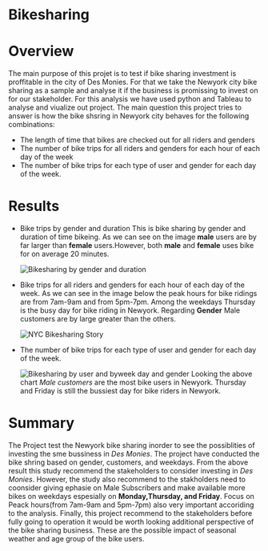 # Bikesharing

# Overview
The main purpose of this projet is to test if bike sharing investment is proffitable in the city of Des Monies. For that we take the Newyork city bike sharing as a sample and analyse it if the business is promissing to invest on for our stakeholder. For this analysis we have used python and Tableau to analyse and viualize out project. The main question this project tries to answer is how the bike shsring in Newyork city behaves for the following combinations: 
 
- The length of time that bikes are checked out for all riders and genders
- The number of bike trips for all riders and genders for each hour of each day of the week
- The number of bike trips for each type of user and gender for each day of the week.

# Results
 - Bike trips by gender and duration
This is bike sharing by gender and duration of time bikeing.  As we can see on the image **male** users are by far larger than **female** users.However, both **male** and **female** uses bike for on average 20 minutes.
      
   ![Bikesharing by gender and duration](https://user-images.githubusercontent.com/78656720/120075147-208d5180-c06e-11eb-806a-ae7b313af26a.png)

- Bike trips for all riders and genders for each hour of each day of the week.
As we can see in the image below the peak hours for bike ridings are from  7am-9am  and from 5pm-7pm. Among the weekdays Thursday is the busy day for bike riding in Newyork. Regarding **Gender** Male customers are by large greater than the others. 

    ![NYC Bikesharing Story](https://user-images.githubusercontent.com/78656720/120075171-31d65e00-c06e-11eb-8d3f-80e8b809cfd4.png)

- The number of bike trips for each type of user and gender for each day of the week.
    
     ![Bikesharing by user and byweek day and gender](https://user-images.githubusercontent.com/78656720/120075589-e91fa480-c06f-11eb-9fa9-6aadd1b38b07.png)
Looking the above chart *Male customers* are the most bike users in Newyork. Thursday and Friday is still the bussiest day for bike riders in Newyork. 



# Summary
The Project test the Newyork bike sharing inorder to see the possiblities of investing the sme bussiness in *Des Monies*. The project have conducted the bike shring based on gender, customers, and weekdays. From the above result this study recommend the stakeholders to consider investing in *Des Monies*. However, the study also recommend to the stakholders need to coonsider giving ephasie on Male Subscribers and make available more bikes on weekdays espesially on **Monday,Thursday, and Friday**. Focus on Peack hours(from 7am-9am and 5pm-7pm) also very important accoriding to the analysis. Finally, this project recommend to the  stakeholders before fully going to operation it would be worth looking additional perspective of the bike sharing business. These are  the possible impact of seasonal weather and age group of the bike users.

